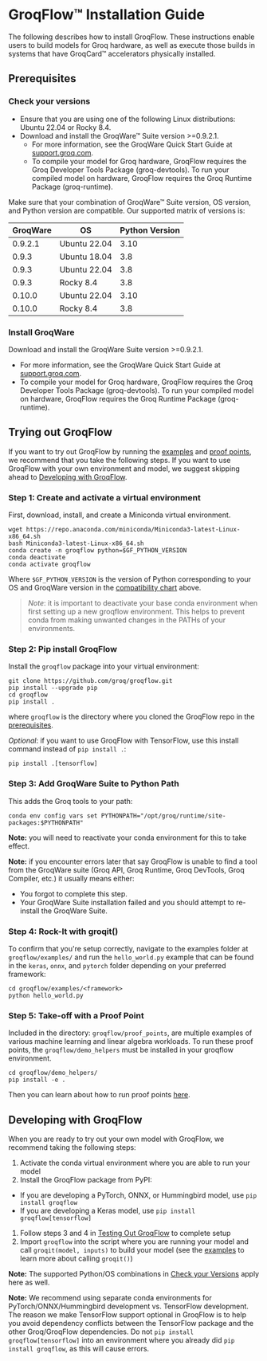 # GroqFlow™ Installation Guide

The following describes how to install GroqFlow. These instructions enable users to build models for Groq hardware, as well as execute those builds in systems that have GroqCard™ accelerators physically installed.

## Prerequisites

### Check your versions

- Ensure that you are using one of the following Linux distributions: Ubuntu 22.04 or Rocky 8.4.
- Download and install the GroqWare™ Suite version >=0.9.2.1.
  - For more information, see the GroqWare Quick Start Guide at [support.groq.com](https://support.groq.com).
  - To compile your model for Groq hardware, GroqFlow requires the Groq Developer Tools Package (groq-devtools). To run your compiled model on hardware, GroqFlow requires the Groq Runtime Package (groq-runtime).

Make sure that your combination of GroqWare™ Suite version, OS version, and Python version are compatible. Our supported matrix of versions is:

| GroqWare  | OS           | Python Version |
|-----------|--------------|----------------|
| 0.9.2.1   | Ubuntu 22.04 | 3.10           |
| 0.9.3     | Ubuntu 18.04 | 3.8            |
| 0.9.3     | Ubuntu 22.04 | 3.8            |
| 0.9.3     | Rocky 8.4    | 3.8            |
| 0.10.0    | Ubuntu 22.04 | 3.10           |
| 0.10.0    | Rocky 8.4    | 3.8            |

### Install GroqWare

Download and install the GroqWare Suite version >=0.9.2.1.
- For more information, see the GroqWare Quick Start Guide at [support.groq.com](https://support.groq.com).
- To compile your model for Groq hardware, GroqFlow requires the Groq Developer Tools Package (groq-devtools). To run your compiled model on hardware, GroqFlow requires the Groq Runtime Package (groq-runtime).

## Trying out GroqFlow

If you want to try out GroqFlow by running the [examples](https://github.com/groq/groqflow/tree/main/examples) and [proof points](https://github.com/groq/groqflow/tree/main/proof_points), we recommend that you take the following steps. If you want to use GroqFlow with your own environment and model, we suggest skipping ahead to [Developing with GroqFlow](#developing-with-groqflow).

### Step 1: Create and activate a virtual environment

First, download, install, and create a Miniconda virtual environment.

```
wget https://repo.anaconda.com/miniconda/Miniconda3-latest-Linux-x86_64.sh
bash Miniconda3-latest-Linux-x86_64.sh
conda create -n groqflow python=$GF_PYTHON_VERSION
conda deactivate
conda activate groqflow
```

Where `$GF_PYTHON_VERSION` is the version of Python corresponding to your OS and GroqWare version in the [compatibility chart](#check-your-versions) above.

> _Note_: it is important to deactivate your base conda environment when first setting up a new groqflow environment. This helps to prevent conda from making unwanted changes in the PATHs of your environments.

### Step 2: Pip install GroqFlow

Install the `groqflow` package into your virtual environment:

```
git clone https://github.com/groq/groqflow.git
pip install --upgrade pip
cd groqflow
pip install .
```

where `groqflow` is the directory where you cloned the GroqFlow repo in the [prerequisites](#prerequisites).

_Optional_: if you want to use GroqFlow with TensorFlow, use this install command instead of `pip install .`:

```
pip install .[tensorflow]
```

### Step 3: Add GroqWare Suite to Python Path

This adds the Groq tools to your path:

```
conda env config vars set PYTHONPATH="/opt/groq/runtime/site-packages:$PYTHONPATH"
```

**Note:** you will need to reactivate your conda environment for this to take effect.

**Note:** if you encounter errors later that say GroqFlow is unable to find a tool from the GroqWare suite (Groq API, Groq Runtime, Groq DevTools, Groq Compiler, etc.) it usually means either:
- You forgot to complete this step.
- Your GroqWare Suite installation failed and you should attempt to re-install the GroqWare Suite.

### Step 4: Rock-It with groqit()

To confirm that you're setup correctly, navigate to the examples folder at `groqflow/examples/` and run the `hello_world.py` example that can be found in the `keras`, `onnx`, and `pytorch` folder depending on your preferred framework:

```
cd groqflow/examples/<framework>
python hello_world.py
```

### Step 5: Take-off with a Proof Point

Included in the directory: `groqflow/proof_points`, are multiple examples of various machine learning and linear algebra workloads. To run these proof points, the `groqflow/demo_helpers` must be installed in your groqflow environment.

```
cd groqflow/demo_helpers/
pip install -e .
```

Then you can learn about how to run proof points [here](https://github.com/groq/groqflow/tree/main/proof_points).

## Developing with GroqFlow

When you are ready to try out your own model with GroqFlow, we recommend taking the following steps:

1. Activate the conda virtual environment where you are able to run your model
1. Install the GroqFlow package from PyPI:
  - If you are developing a PyTorch, ONNX, or Hummingbird model, use `pip install groqflow`
  - If you are developing a Keras model, use `pip install groqflow[tensorflow]`
1. Follow steps 3 and 4 in [Testing Out GroqFlow](#testing-out-groqflow) to complete setup
1. Import `groqflow` into the script where you are running your model and call `groqit(model, inputs)` to build your model (see the [examples](https://github.com/groq/groqflow/tree/main/examples) to learn more about calling `groqit()`)

**Note:** The supported Python/OS combinations in [Check your Versions](#check-your-versions) apply here as well.

**Note:** We recommend using separate conda environments for PyTorch/ONNX/Hummingbird development vs. TensorFlow development. The reason we make TensorFlow support optional in GroqFlow is to help you avoid dependency conflicts between the TensorFlow package and the other Groq/GroqFlow dependencies. Do not `pip install groqflow[tensorflow]` into an environment where you already did `pip install groqflow`, as this will cause errors.
